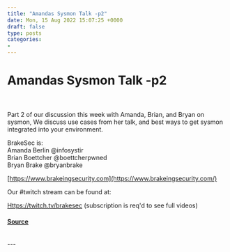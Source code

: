 ```yaml
---
title: "Amandas Sysmon Talk -p2"
date: Mon, 15 Aug 2022 15:07:25 +0000
draft: false
type: posts
categories: 
- 
---
```

# Amandas Sysmon Talk -p2

<br/>

<br/>
Part 2 of our discussion this week with Amanda, Brian, and Bryan on sysmon, We discuss use cases from her talk, and best ways to get sysmon integrated into your environment.

  
  

BrakeSec is:  
Amanda Berlin @infosystir  
Brian Boettcher @boettcherpwned  
Bryan Brake @bryanbrake  
  
  

[https://www.brakeingsecurity.com](https://www.brakeingsecurity.com/)

Our #twitch stream can be found at:  
  
[Https://twitch.tv/brakesec](https://twitch.tv/brakesec) (subscription is req'd to see full videos)

#### [Source](http://brakeingsecurity.com/amandas-sysmon-talk-p2)

<br/>
---
